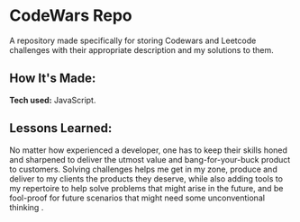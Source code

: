 # CodeWars Repo
A repository made specifically for storing Codewars and Leetcode challenges with their appropriate description and my solutions to them.

## How It's Made:

**Tech used:** JavaScript.

## Lessons Learned:
No matter how experienced a developer, one has to keep their skills honed and sharpened to deliver the utmost value and bang-for-your-buck product to customers. Solving challenges helps me get in my zone, produce and deliver to my clients the products they deserve, while also adding tools to my repertoire to help solve problems that might arise in the future, and be fool-proof for future scenarios that might need some unconventional thinking .
